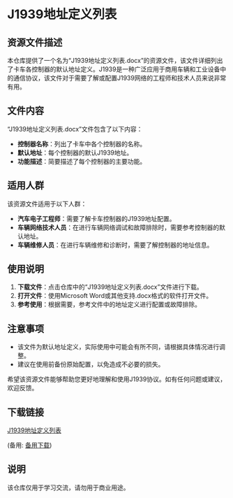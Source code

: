 # J1939地址定义列表

## 资源文件描述

本仓库提供了一个名为“J1939地址定义列表.docx”的资源文件，该文件详细列出了卡车各控制器的默认地址定义。J1939是一种广泛应用于商用车辆和工业设备中的通信协议，该文件对于需要了解或配置J1939网络的工程师和技术人员来说非常有用。

## 文件内容

“J1939地址定义列表.docx”文件包含了以下内容：

- **控制器名称**：列出了卡车中各个控制器的名称。
- **默认地址**：每个控制器的默认J1939地址。
- **功能描述**：简要描述了每个控制器的主要功能。

## 适用人群

该资源文件适用于以下人群：

- **汽车电子工程师**：需要了解卡车控制器的J1939地址配置。
- **车辆网络技术人员**：在进行车辆网络调试和故障排除时，需要参考控制器的默认地址。
- **车辆维修人员**：在进行车辆维修和诊断时，需要了解控制器的地址信息。

## 使用说明

1. **下载文件**：点击仓库中的“J1939地址定义列表.docx”文件进行下载。
2. **打开文件**：使用Microsoft Word或其他支持.docx格式的软件打开文件。
3. **参考使用**：根据需要，参考文件中的地址定义进行配置或故障排除。

## 注意事项

- 该文件为默认地址定义，实际使用中可能会有所不同，请根据具体情况进行调整。
- 建议在使用前备份原始配置，以免造成不必要的损失。

希望该资源文件能够帮助您更好地理解和使用J1939协议。如有任何问题或建议，欢迎反馈。

## 下载链接
[J1939地址定义列表](https://pan.quark.cn/s/39a819434121) 

(备用: [备用下载](https://pan.baidu.com/s/1L-IRjAMmhTDe2D4dBgoPow?pwd=1234))

## 说明

该仓库仅用于学习交流，请勿用于商业用途。
